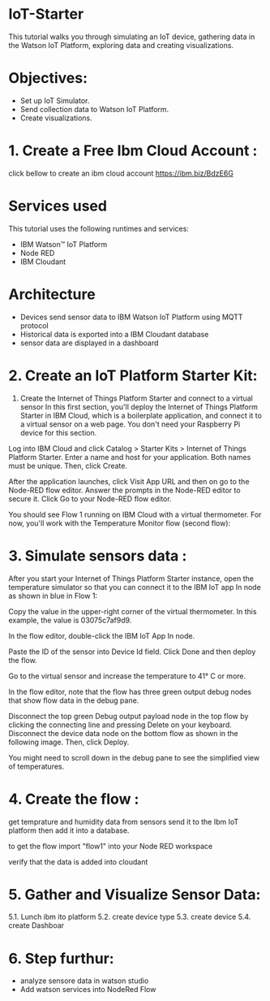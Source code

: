 # IoT-Starter
This tutorial walks you through simulating an IoT device, gathering data in the Watson IoT Platform, exploring data and creating visualizations.

# Objectives:
  - Set up IoT Simulator.
  - Send collection data to Watson IoT Platform.
  - Create visualizations.
  
# 1. Create a Free Ibm Cloud Account :
click bellow to create an ibm cloud account https://ibm.biz/BdzE6G 

# Services used
This tutorial uses the following runtimes and services:

- IBM Watson™ IoT Platform
- Node RED
- IBM Cloudant

# Architecture

  - Devices send sensor data to IBM Watson IoT Platform using MQTT protocol
  - Historical data is exported into a IBM Cloudant database
  - sensor data are displayed in a dashboard

# 2. Create an IoT Platform Starter Kit:

1. Create the Internet of Things Platform Starter and connect to a virtual sensor
In this first section, you'll deploy the Internet of Things Platform Starter in IBM Cloud, which is a boilerplate application, and connect it to a virtual sensor on a web page. You don't need your Raspberry Pi device for this section.

Log into IBM Cloud and click Catalog > Starter Kits > Internet of Things Platform Starter. Enter a name and host for your application. Both names must be unique. Then, click Create.

After the application launches, click Visit App URL and then on go to the Node-RED flow editor. Answer the prompts in the Node-RED editor to secure it. Click Go to your Node-RED flow editor.

You should see Flow 1 running on IBM Cloud with a virtual thermometer. For now, you'll work with the Temperature Monitor flow (second flow):

# 3. Simulate sensors data : 

After you start your Internet of Things Platform Starter instance, open the temperature simulator so that you can connect it to the IBM IoT app In node as shown in blue in Flow 1:

Copy the value in the upper-right corner of the virtual thermometer. In this example, the value is 03075c7af9d9.

In the flow editor, double-click the IBM IoT App In node.

Paste the ID of the sensor into Device Id field. Click Done and then deploy the flow.

Go to the virtual sensor and increase the temperature to 41° C or more.

In the flow editor, note that the flow has three green output debug nodes that show flow data in the debug pane.

Disconnect the top green Debug output payload node in the top flow by clicking the connecting line and pressing Delete on your keyboard. Disconnect the device data node on the bottom flow as shown in the following image. Then, click Deploy.

You might need to scroll down in the debug pane to see the simplified view of temperatures.

  
# 4. Create the flow : 
get temprature and humidity data from sensors send it to the Ibm IoT platform then add it into a database.

to get the flow import "flow1" into your Node RED workspace 

verify that the data is added into cloudant
# 5. Gather and Visualize Sensor Data:
  5.1. Lunch ibm ito platform
  5.2. create device type
  5.3. create device
  5.4. create Dashboar 

  
# 6. Step furthur:
  - analyze sensore data in watson studio
  - Add watson services into NodeRed Flow
